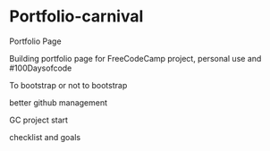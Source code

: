 # Portfolio-carnival
Portfolio Page

Building portfolio page for FreeCodeCamp project, personal use and #100Daysofcode

To bootstrap or not to bootstrap

better github management

GC project start

checklist and goals
